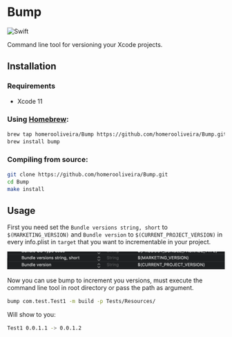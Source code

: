 # Bump

![Swift](https://github.com/homerooliveira/Bump/workflows/Swift/badge.svg)

Command line tool for versioning your Xcode projects.

## Installation

### Requirements
- Xcode 11 

### Using [Homebrew](http://brew.sh/):
```bash
brew tap homerooliveira/Bump https://github.com/homerooliveira/Bump.git
brew install bump
```

### Compiling from source:
```bash
git clone https://github.com/homerooliveira/Bump.git
cd Bump
make install
```

## Usage

First you need set  the `Bundle versions string, short` to `$(MARKETING_VERSION)` and `Bundle version` to `$(CURRENT_PROJECT_VERSION)` in every info.plist in `target` that you want to incrementable in your project.

![Info plist sample](assets/infoplist-sample.png)

Now you can use bump to increment you versions, must execute the command line tool in root directory or pass the path as argument.
```bash
bump com.test.Test1 -m build -p Tests/Resources/
```
Will show to you: 
```bash
Test1 0.0.1.1 -> 0.0.1.2
```

